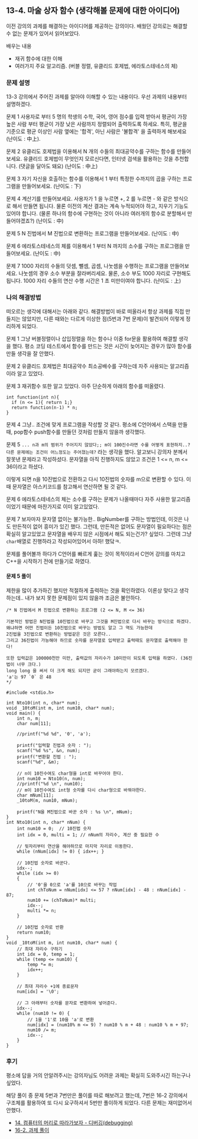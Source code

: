 ## 13-4. 마술 상자 함수 (생각해볼 문제에 대한 아이디어)

이전 강의의 과제를 해결하는 아이디어를 제공하는 강의이다. 배웠던 강의로는 해결할 수 없는 문제가 있어서 읽어보았다.

배우는 내용

- 재귀 함수에 대한 이해
- 여러가지 주요 알고리즘. (버블 정렬, 유클리드 호제법, 에라토스테네스의 체)

### 문제 설명

13-3 강의에서 주어진 과제를 알아야 이해할 수 있는 내용이다. 우선 과제의 내용부터 설명하겠다.

문제 1
사용자로 부터 5 명의 학생의 수학, 국어, 영어 점수를 입력 받아서 평균이 가장 높은 사람 부터 평균이 가장 낮은 사람까지 정렬되어 출력하도록 하세요. 특히, 평균을 기준으로 평균 이상인 사람 옆에는 '합격', 아닌 사람은 '불합격' 을 출력하게 해보세요 (난이도 : 中上).

문제 2
유클리도 호제법을 이용해서 N 개의 수들의 최대공약수를 구하는 함수를 만들어보세요. 유클리드 호제법이 무엇인지 모르신다면, 인터넷 검색을 활용하는 것을 추천합니다. (댓글을 달아도 돼요) (난이도 : 中上)

문제 3
자기 자신을 호출하는 함수를 이용해서 1 부터 특정한 수까지의 곱을 구하는 프로그램을 만들어보세요. (난이도 : 下)

문제 4
계산기를 만들어보세요. 사용자가 1 을 누르면 +, 2 를 누르면 - 와 같은 방식으로 해서 만들면 됩니다. 물론 이전의 계산 결과는 계속 누적되어야 하고, 지우기 기능도 있어야 합니다. (물론 하나의 함수에 구현하는 것이 아니라 여러개의 함수로 분할해서 만들어야겠죠?) (난이도 : 中)

문제 5
N 진법에서 M 진법으로 변환하는 프로그램을 만들어보세요. (난이도 : 中)

문제 6
에라토스테네스의 체를 이용해서 1 부터 N 까지의 소수를 구하는 프로그램을 만들어보세요. (난이도 : 中)

문제 7
1000 자리의 수들의 덧셈, 뺄셈, 곱셈, 나눗셈을 수행하는 프로그램을 만들어보세요. 나눗셈의 경우 소수 부분을 잘라버리세요. 물론, 소수 부도 1000 자리로 구현해도 됩니다. 1000 자리 수들의 연산 수행 시간은 1 초 미만이여야 합니다. (난이도 : 上)

### 나의 해결방법

떠오르는 생각에 대해서는 아래와 같다. 해결방법이 바로 떠올라서 항상 과제를 직접 만들지는 않았지만, 다른 때와는 다르게 이상한 점(5번과 7번 문제)이 발견되어 이렇게 정리하게 되었다.

문제 1
그냥 버블정렬이나 삽입정렬을 하는 함수나 이중 for문을 활용하여 해결할 생각을 했다. 평소 코딩 테스트에서 함수를 만드는 것은 시간이 늦어지는 경우가 많아 함수를 만들 생각을 잘 안했다.

문제 2
유클리드 호제법은 최대공약수 최소공배수를 구하는데 자주 사용되는 알고리즘이라 알고 있었다.

문제 3
재귀함수 또한 알고 있었다. 아주 단순하게 아래의 함수를 떠올렸다.

```
int function(int n){
  if (n <= 1){ return 1;}
  return function(n-1) * n;
}
```

문제 4
그냥.. 조건에 맞게 프로그램을 작성할 것 같다. 평소에 C언어에서 스택을 만들 때, pop함수 push함수를 만들던 것처럼 만들지 않을까 생각했다.

문제 5
`... n과 m의 범위가 주어지지 않았다;; m이 100진수라면 수를 어떻게 표현하지..? 다른 문제에는 조건이 어느정도는 주어졌는데?` 라는 생각을 했다. 알고보니 강의자 분께서 잘못낸 문제라고 작성하셨다. 문자열을 아직 진행하지도 않았고 조건은 1 <= n, m <= 36이라고 하셨다.

이렇게 되면 n을 10진법으로 전환하고 다시 10진법의 숫자를 m으로 변환할 수 있다. 이때 문자열은 아스키코드를 참고해서 연산하면 될 것 같다.

문제 6
에라토스테네스의 체는 소수를 구하는 문제가 나올때마다 자주 사용한 알고리즘이었기 때문에 마찬가지로 이미 알고있었다.

문제 7
보자마자 문자열 없이는 불가능한.. BigNumber를 구하는 방법인데, 이것은 나도 만든적이 없어 흥미가 있긴 했다. 그런데, 만든적은 없어도 문자열이 필요하다는 점은 확실히 알고있었고 문자열을 배우지 않은 시점에서 해도 되는건가? 싶었다. 그런데 그냥 `char`배열로 진행하라고 작성되어있어서 아하! 했닼ㅋ.

문제를 풀어볼까 하다가 C언어를 빠르게 훑는 것이 목적이라서 C언어 강의를 마치고 C++을 시작하기 전에 만들기로 하였다.

#### 문제 5 풀이

제한을 많이 추가하긴 했지만 적절하게 출력하는 것을 확인하였다. 이론상 맞다고 생각하는데.. 내가 보지 못한 문제점이 있지 않을까 조금은 불안하다.

```
/* N 진법에서 M 진법으로 변환하는 프로그램 (2 <= N, M <= 36)

기본적인 방법은 N진법을 10진법으로 바꾸고 그것을 M진법으로 다시 바꾸는 방식으로 하겠다.
왜냐하면 어떤 진법이든 10진법으로 바꾸는 방법도 알고 그 역도 가능한데
2진법을 3진법으로 변환하는 방법같은 것은 모른다..
그리고 36진법이 가능해야 하므로 숫자를 문자열로 입력받고 출력때도 문자열로 출력해야 한다!

또한 입력값은 100000천만 미만, 출력값의 자리수가 10미만이 되도록 입력을 하였다. (36진법이 너무 크다.)
long long 을 써서 더 크게 해도 되지만 굳이 그래야하는지 모르겠다.
'a'는 97 `0` 은 48
*/

#include <stdio.h>

int Nto10(int n, char* num);
void _10toM(int m, int num10, char* num);
void main() {
	int n, m;
	char num[11];

	//printf("%d %d", '0', 'a');

	printf("입력할 진법과 숫자 : ");
	scanf("%d %s", &n, num);
	printf("변환할 진법 : ");
	scanf("%d", &m);

	// n이 10진수여도 char형을 int로 바꾸어야 한다.
	int num10 = Nto10(n, num);
	//printf("%d \n", num10);
	// m이 10진수여도 int형 숫자를 다시 char형으로 바꿔야한다.
	char mNum[11];
	_10toM(m, num10, mNum);

	printf("N을 M진법으로 바꾼 숫자 : %s \n", mNum);
}
int Nto10(int n, char* nNum) {
	int num10 = 0;	// 10진법 숫자
	int idx = 0, multi = 1;	// nNum의 자리수, 계산 중 필요한 수

	// 뒷자리부터 연산을 해야하므로 마지막 자리로 이동한다.
	while (nNum[idx] != 0) { idx++; }

	// 10진법 숫자로 바꾼다.
	idx--;
	while (idx >= 0)
	{
		// '0'을 0으로 'a'를 10으로 바꾸는 작업
		int chToNum = nNum[idx] <= 57 ? nNum[idx] - 48 : nNum[idx] - 87;
		num10 += (chToNum)* multi;
		idx--;
		multi *= n;
	}

	// 10진법 숫자로 반환
	return num10;
}
void _10toM(int m, int num10, char* num) {
	// 최대 자리수 구하기
	int idx = 0, temp = 1;
	while (temp <= num10) {
		temp *= m;
		idx++;
	}

	// 최대 자리수 +1에 종료문자
	num[idx] = '\0';

	// 그 아래부터 숫자를 문자로 변환하여 넣어준다.
	idx--;
	while (num10 != 0) {
		// 1을 '1'로 10을 'a'로 변환
		num[idx] = (num10% m <= 9) ? num10 % m + 48 : num10 % m + 97;
		num10 /= m;
		idx--;
	}
}
```

### 후기

평소에 답을 거의 안알려주시는 강의자님도 어려운 과제는 확실히 도와주시긴 하는구나 싶었다.

해당 풀이 중 문제 5번과 7번만은 풀이를 따로 해보려고 했는데, 7번은 16-2 강의에서 구조체를 활용하여 또 다시 요구하셔서 5번만 풀이하게 되었다. 다른 문제는 재미없어서 안했다.

- [14. 컴퓨터의 머리로 따라가보자 - 디버깅(debugging)](./14.md)
- [16-2. 과제 풀이](./16-2.project.md)
